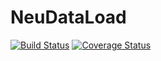 # NeuDataLoad
[![Build Status](https://travis-ci.org/efrain70/NeuDataLoad.svg?branch=ci)](https://travis-ci.org/efrain70/NeuDataLoad)
[![Coverage Status](https://coveralls.io/repos/github/efrain70/NeuDataLoad/badge.svg?branch=master)](https://coveralls.io/github/efrain70/NeuDataLoad?branch=master)